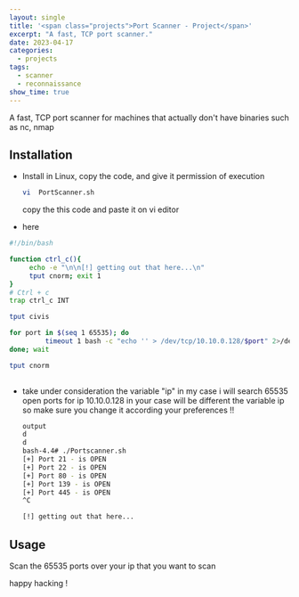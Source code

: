 ```yaml
---
layout: single
title: '<span class="projects">Port Scanner - Project</span>'
excerpt: "A fast, TCP port scanner."
date: 2023-04-17
categories:
  - projects
tags:  
  - scanner
  - reconnaissance
show_time: true
---
```


A fast, TCP port scanner for machines that actually don't have binaries such as nc, nmap


## Installation

* Install in Linux, copy the code, and give it permission of execution

  ```bash
  vi  PortScanner.sh
  ```

  copy the this code  and paste it on vi editor 

* here

```bash
#!/bin/bash

function ctrl_c(){
     echo -e "\n\n[!] getting out that here...\n"
     tput cnorm; exit 1
}
# Ctrl + c
trap ctrl_c INT 

tput civis

for port in $(seq 1 65535); do 
         timeout 1 bash -c "echo '' > /dev/tcp/10.10.0.128/$port" 2>/dev/null && echo "[+] Port $port - is OPEN" & 
done; wait 

tput cnorm
  
```

* take under consideration the variable "ip" in my case i will search 65535 open ports for ip 10.10.0.128 in your case will be different the variable ip so make sure you change it according your preferences  !!
  ```bash
  output
  d
  d
  bash-4.4# ./Portscanner.sh 
  [+] Port 21 - is OPEN
  [+] Port 22 - is OPEN
  [+] Port 80 - is OPEN
  [+] Port 139 - is OPEN
  [+] Port 445 - is OPEN
  ^C

  [!] getting out that here...
  ```



## Usage

Scan the 65535 ports over your ip that you want to scan


happy hacking !

